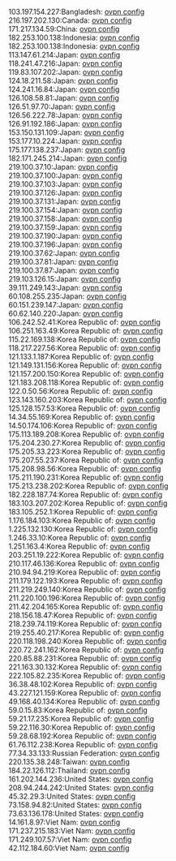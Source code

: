 103.197.154.227:Bangladesh: [ovpn config](vpn/103_197_154_227.ovpn)  
216.197.202.130:Canada: [ovpn config](vpn/216_197_202_130.ovpn)  
171.217.134.59:China: [ovpn config](vpn/171_217_134_59.ovpn)  
182.253.100.138:Indonesia: [ovpn config](vpn/182_253_100_138.ovpn)  
182.253.100.138:Indonesia: [ovpn config](vpn/182_253_100_138.ovpn)  
113.147.61.214:Japan: [ovpn config](vpn/113_147_61_214.ovpn)  
118.241.47.216:Japan: [ovpn config](vpn/118_241_47_216.ovpn)  
119.83.107.202:Japan: [ovpn config](vpn/119_83_107_202.ovpn)  
124.18.211.58:Japan: [ovpn config](vpn/124_18_211_58.ovpn)  
124.241.16.84:Japan: [ovpn config](vpn/124_241_16_84.ovpn)  
126.108.58.81:Japan: [ovpn config](vpn/126_108_58_81.ovpn)  
126.51.97.70:Japan: [ovpn config](vpn/126_51_97_70.ovpn)  
126.56.222.78:Japan: [ovpn config](vpn/126_56_222_78.ovpn)  
126.91.192.186:Japan: [ovpn config](vpn/126_91_192_186.ovpn)  
153.150.131.109:Japan: [ovpn config](vpn/153_150_131_109.ovpn)  
153.177.10.224:Japan: [ovpn config](vpn/153_177_10_224.ovpn)  
175.177.138.237:Japan: [ovpn config](vpn/175_177_138_237.ovpn)  
182.171.245.214:Japan: [ovpn config](vpn/182_171_245_214.ovpn)  
219.100.37.10:Japan: [ovpn config](vpn/219_100_37_10.ovpn)  
219.100.37.100:Japan: [ovpn config](vpn/219_100_37_100.ovpn)  
219.100.37.103:Japan: [ovpn config](vpn/219_100_37_103.ovpn)  
219.100.37.126:Japan: [ovpn config](vpn/219_100_37_126.ovpn)  
219.100.37.131:Japan: [ovpn config](vpn/219_100_37_131.ovpn)  
219.100.37.154:Japan: [ovpn config](vpn/219_100_37_154.ovpn)  
219.100.37.158:Japan: [ovpn config](vpn/219_100_37_158.ovpn)  
219.100.37.159:Japan: [ovpn config](vpn/219_100_37_159.ovpn)  
219.100.37.190:Japan: [ovpn config](vpn/219_100_37_190.ovpn)  
219.100.37.196:Japan: [ovpn config](vpn/219_100_37_196.ovpn)  
219.100.37.62:Japan: [ovpn config](vpn/219_100_37_62.ovpn)  
219.100.37.81:Japan: [ovpn config](vpn/219_100_37_81.ovpn)  
219.100.37.87:Japan: [ovpn config](vpn/219_100_37_87.ovpn)  
219.103.126.15:Japan: [ovpn config](vpn/219_103_126_15.ovpn)  
39.111.249.143:Japan: [ovpn config](vpn/39_111_249_143.ovpn)  
60.108.255.235:Japan: [ovpn config](vpn/60_108_255_235.ovpn)  
60.151.239.147:Japan: [ovpn config](vpn/60_151_239_147.ovpn)  
60.62.140.220:Japan: [ovpn config](vpn/60_62_140_220.ovpn)  
106.242.52.41:Korea Republic of: [ovpn config](vpn/106_242_52_41.ovpn)  
106.251.163.49:Korea Republic of: [ovpn config](vpn/106_251_163_49.ovpn)  
115.22.169.138:Korea Republic of: [ovpn config](vpn/115_22_169_138.ovpn)  
118.217.227.56:Korea Republic of: [ovpn config](vpn/118_217_227_56.ovpn)  
121.133.1.187:Korea Republic of: [ovpn config](vpn/121_133_1_187.ovpn)  
121.149.131.156:Korea Republic of: [ovpn config](vpn/121_149_131_156.ovpn)  
121.157.200.150:Korea Republic of: [ovpn config](vpn/121_157_200_150.ovpn)  
121.183.208.118:Korea Republic of: [ovpn config](vpn/121_183_208_118.ovpn)  
122.0.50.56:Korea Republic of: [ovpn config](vpn/122_0_50_56.ovpn)  
123.143.160.203:Korea Republic of: [ovpn config](vpn/123_143_160_203.ovpn)  
125.128.157.53:Korea Republic of: [ovpn config](vpn/125_128_157_53.ovpn)  
14.34.55.169:Korea Republic of: [ovpn config](vpn/14_34_55_169.ovpn)  
14.50.174.106:Korea Republic of: [ovpn config](vpn/14_50_174_106.ovpn)  
175.113.189.208:Korea Republic of: [ovpn config](vpn/175_113_189_208.ovpn)  
175.204.230.27:Korea Republic of: [ovpn config](vpn/175_204_230_27.ovpn)  
175.205.33.223:Korea Republic of: [ovpn config](vpn/175_205_33_223.ovpn)  
175.207.55.237:Korea Republic of: [ovpn config](vpn/175_207_55_237.ovpn)  
175.208.98.56:Korea Republic of: [ovpn config](vpn/175_208_98_56.ovpn)  
175.211.190.231:Korea Republic of: [ovpn config](vpn/175_211_190_231.ovpn)  
175.213.238.202:Korea Republic of: [ovpn config](vpn/175_213_238_202.ovpn)  
182.228.187.74:Korea Republic of: [ovpn config](vpn/182_228_187_74.ovpn)  
183.103.207.202:Korea Republic of: [ovpn config](vpn/183_103_207_202.ovpn)  
183.105.252.1:Korea Republic of: [ovpn config](vpn/183_105_252_1.ovpn)  
1.176.184.103:Korea Republic of: [ovpn config](vpn/1_176_184_103.ovpn)  
1.225.132.130:Korea Republic of: [ovpn config](vpn/1_225_132_130.ovpn)  
1.246.33.10:Korea Republic of: [ovpn config](vpn/1_246_33_10.ovpn)  
1.251.163.4:Korea Republic of: [ovpn config](vpn/1_251_163_4.ovpn)  
203.251.19.222:Korea Republic of: [ovpn config](vpn/203_251_19_222.ovpn)  
210.117.46.136:Korea Republic of: [ovpn config](vpn/210_117_46_136.ovpn)  
210.94.94.219:Korea Republic of: [ovpn config](vpn/210_94_94_219.ovpn)  
211.179.122.193:Korea Republic of: [ovpn config](vpn/211_179_122_193.ovpn)  
211.219.249.140:Korea Republic of: [ovpn config](vpn/211_219_249_140.ovpn)  
211.220.100.196:Korea Republic of: [ovpn config](vpn/211_220_100_196.ovpn)  
211.42.204.165:Korea Republic of: [ovpn config](vpn/211_42_204_165.ovpn)  
218.156.18.47:Korea Republic of: [ovpn config](vpn/218_156_18_47.ovpn)  
218.239.74.119:Korea Republic of: [ovpn config](vpn/218_239_74_119.ovpn)  
219.255.40.217:Korea Republic of: [ovpn config](vpn/219_255_40_217.ovpn)  
220.118.198.240:Korea Republic of: [ovpn config](vpn/220_118_198_240.ovpn)  
220.72.241.162:Korea Republic of: [ovpn config](vpn/220_72_241_162.ovpn)  
220.85.88.231:Korea Republic of: [ovpn config](vpn/220_85_88_231.ovpn)  
221.163.30.132:Korea Republic of: [ovpn config](vpn/221_163_30_132.ovpn)  
222.105.82.235:Korea Republic of: [ovpn config](vpn/222_105_82_235.ovpn)  
36.38.48.102:Korea Republic of: [ovpn config](vpn/36_38_48_102.ovpn)  
43.227.121.159:Korea Republic of: [ovpn config](vpn/43_227_121_159.ovpn)  
49.168.40.134:Korea Republic of: [ovpn config](vpn/49_168_40_134.ovpn)  
59.0.15.83:Korea Republic of: [ovpn config](vpn/59_0_15_83.ovpn)  
59.21.17.235:Korea Republic of: [ovpn config](vpn/59_21_17_235.ovpn)  
59.22.116.30:Korea Republic of: [ovpn config](vpn/59_22_116_30.ovpn)  
59.28.68.192:Korea Republic of: [ovpn config](vpn/59_28_68_192.ovpn)  
61.76.112.238:Korea Republic of: [ovpn config](vpn/61_76_112_238.ovpn)  
77.34.33.133:Russian Federation: [ovpn config](vpn/77_34_33_133.ovpn)  
220.135.38.248:Taiwan: [ovpn config](vpn/220_135_38_248.ovpn)  
184.22.126.112:Thailand: [ovpn config](vpn/184_22_126_112.ovpn)  
161.202.144.236:United States: [ovpn config](vpn/161_202_144_236.ovpn)  
208.94.244.242:United States: [ovpn config](vpn/208_94_244_242.ovpn)  
45.32.29.3:United States: [ovpn config](vpn/45_32_29_3.ovpn)  
73.158.94.82:United States: [ovpn config](vpn/73_158_94_82.ovpn)  
73.63.136.178:United States: [ovpn config](vpn/73_63_136_178.ovpn)  
14.161.8.97:Viet Nam: [ovpn config](vpn/14_161_8_97.ovpn)  
171.237.215.183:Viet Nam: [ovpn config](vpn/171_237_215_183.ovpn)  
171.249.107.57:Viet Nam: [ovpn config](vpn/171_249_107_57.ovpn)  
42.112.184.60:Viet Nam: [ovpn config](vpn/42_112_184_60.ovpn)  
